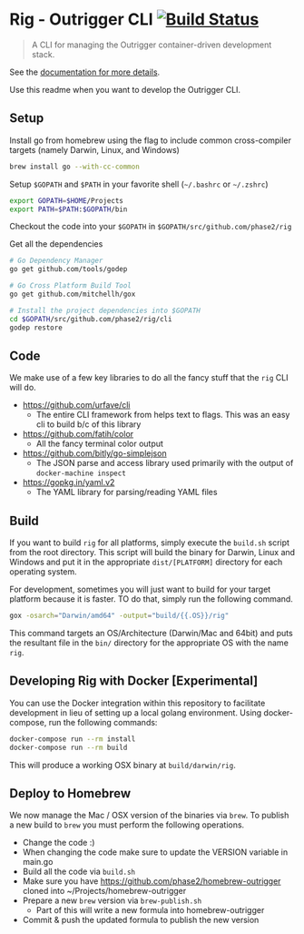 # Rig - Outrigger CLI [![Build Status](https://travis-ci.org/phase2/rig.svg?branch=develop)](https://travis-ci.org/phase2/rig)

> A CLI for managing the Outrigger container-driven development stack.

See the [documentation for more details](http://docs.outrigger.sh).

Use this readme when you want to develop the Outrigger CLI.

Setup
-----

Install go from homebrew using the flag to include common cross-compiler targets (namely Darwin, Linux, and Windows) 

```bash
brew install go --with-cc-common
```

Setup `$GOPATH` and `$PATH` in your favorite shell (`~/.bashrc` or `~/.zshrc`)

```bash
export GOPATH=$HOME/Projects
export PATH=$PATH:$GOPATH/bin
```

Checkout the code into your `$GOPATH` in `$GOPATH/src/github.com/phase2/rig`

Get all the dependencies

```bash
# Go Dependency Manager
go get github.com/tools/godep

# Go Cross Platform Build Tool
go get github.com/mitchellh/gox

# Install the project dependencies into $GOPATH
cd $GOPATH/src/github.com/phase2/rig/cli
godep restore
```

Code
----

We make use of a few key libraries to do all the fancy stuff that the `rig` CLI will do.
 
 * https://github.com/urfave/cli
     * The entire CLI framework from helps text to flags. This was an easy cli to build b/c of this library 
 * https://github.com/fatih/color
     * All the fancy terminal color output
 * https://github.com/bitly/go-simplejson
     * The JSON parse and access library used primarily with the output of `docker-machine inspect` 
 * https://gopkg.in/yaml.v2
     * The YAML library for parsing/reading YAML files 

Build
-----

If you want to build `rig` for all platforms, simply execute the `build.sh` script from the root 
directory. This script will build the binary for Darwin, Linux and Windows and put it in the appropriate
 `dist/[PLATFORM]` directory for each operating system.

For development, sometimes you will just want to build for your target platform because it is faster. TO
do that, simply run the following command.

```bash
gox -osarch="Darwin/amd64" -output="build/{{.OS}}/rig"
```
   
This command targets an OS/Architecture (Darwin/Mac and 64bit) and puts the resultant file in the `bin/`
directory for the appropriate OS with the name `rig`.  

Developing Rig with Docker [Experimental]
-----------------------------------------

You can use the Docker integration within this repository to facilitate development in lieu of setting up a
local golang environment. Using docker-compose, run the following commands:

```bash
docker-compose run --rm install
docker-compose run --rm build
```

This will produce a working OSX binary at `build/darwin/rig`.

Deploy to Homebrew
------------------

We now manage the Mac / OSX version of the binaries via `brew`.  To publish a new build to `brew` you must
perform the following operations.

 - Change the code :)
 - When changing the code make sure to update the VERSION variable in main.go
 - Build all the code via `build.sh`
 - Make sure you have https://github.com/phase2/homebrew-outrigger cloned into ~/Projects/homebrew-outrigger
 - Prepare a new `brew` version via `brew-publish.sh`
    - Part of this will write a new formula into homebrew-outrigger
 - Commit & push the updated formula to publish the new version
